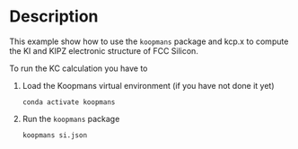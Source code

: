 # Description

This example show how to use the `koopmans` package and kcp.x to compute the 
KI and KIPZ electronic structure of FCC Silicon.

To run the KC calculation you have to 
1) Load the Koopmans virtual environment (if you have not done it yet)
   
   `conda activate koopmans`

2) Run the `koopmans` package
   
   `koopmans si.json`
